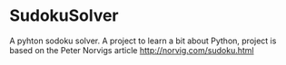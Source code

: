 SudokuSolver
============

A pyhton sodoku solver. A project to learn a bit about Python, project is based on the Peter Norvigs article http://norvig.com/sudoku.html

